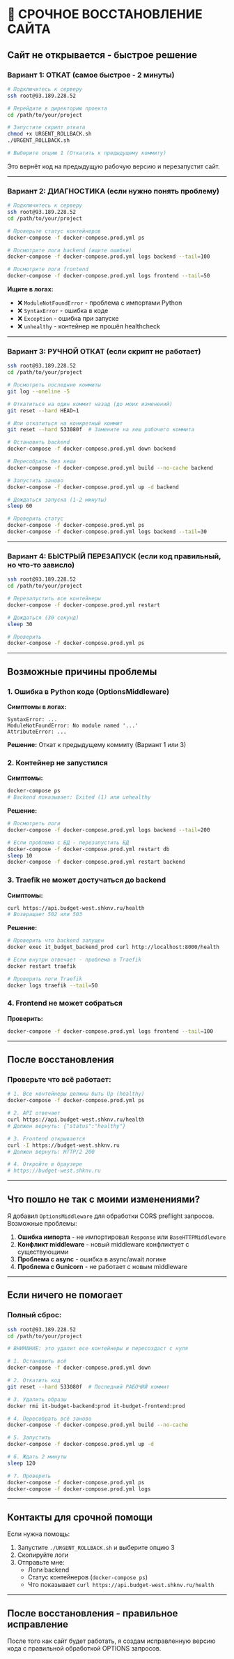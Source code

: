# 🚨 СРОЧНОЕ ВОССТАНОВЛЕНИЕ САЙТА

## Сайт не открывается - быстрое решение

### Вариант 1: ОТКАТ (самое быстрое - 2 минуты)

```bash
# Подключитесь к серверу
ssh root@93.189.228.52

# Перейдите в директорию проекта
cd /path/to/your/project

# Запустите скрипт отката
chmod +x URGENT_ROLLBACK.sh
./URGENT_ROLLBACK.sh

# Выберите опцию 1 (Откатить к предыдущему коммиту)
```

Это вернёт код на предыдущую рабочую версию и перезапустит сайт.

---

### Вариант 2: ДИАГНОСТИКА (если нужно понять проблему)

```bash
# Подключитесь к серверу
ssh root@93.189.228.52
cd /path/to/your/project

# Проверьте статус контейнеров
docker-compose -f docker-compose.prod.yml ps

# Посмотрите логи backend (ищите ошибки)
docker-compose -f docker-compose.prod.yml logs backend --tail=100

# Посмотрите логи frontend
docker-compose -f docker-compose.prod.yml logs frontend --tail=50
```

**Ищите в логах:**
- ❌ `ModuleNotFoundError` - проблема с импортами Python
- ❌ `SyntaxError` - ошибка в коде
- ❌ `Exception` - ошибка при запуске
- ❌ `unhealthy` - контейнер не прошёл healthcheck

---

### Вариант 3: РУЧНОЙ ОТКАТ (если скрипт не работает)

```bash
ssh root@93.189.228.52
cd /path/to/your/project

# Посмотреть последние коммиты
git log --oneline -5

# Откатиться на один коммит назад (до моих изменений)
git reset --hard HEAD~1

# Или откатиться на конкретный коммит
git reset --hard 533080f  # Замените на хеш рабочего коммита

# Остановить backend
docker-compose -f docker-compose.prod.yml down backend

# Пересобрать без кеша
docker-compose -f docker-compose.prod.yml build --no-cache backend

# Запустить заново
docker-compose -f docker-compose.prod.yml up -d backend

# Дождаться запуска (1-2 минуты)
sleep 60

# Проверить статус
docker-compose -f docker-compose.prod.yml ps
docker-compose -f docker-compose.prod.yml logs backend --tail=30
```

---

### Вариант 4: БЫСТРЫЙ ПЕРЕЗАПУСК (если код правильный, но что-то зависло)

```bash
ssh root@93.189.228.52
cd /path/to/your/project

# Перезапустить все контейнеры
docker-compose -f docker-compose.prod.yml restart

# Дождаться (30 секунд)
sleep 30

# Проверить
docker-compose -f docker-compose.prod.yml ps
```

---

## Возможные причины проблемы

### 1. Ошибка в Python коде (OptionsMiddleware)

**Симптомы в логах:**
```
SyntaxError: ...
ModuleNotFoundError: No module named '...'
AttributeError: ...
```

**Решение:** Откат к предыдущему коммиту (Вариант 1 или 3)

### 2. Контейнер не запустился

**Симптомы:**
```bash
docker-compose ps
# Backend показывает: Exited (1) или unhealthy
```

**Решение:**
```bash
# Посмотреть логи
docker-compose -f docker-compose.prod.yml logs backend --tail=200

# Если проблема с БД - перезапустить БД
docker-compose -f docker-compose.prod.yml restart db
sleep 10
docker-compose -f docker-compose.prod.yml restart backend
```

### 3. Traefik не может достучаться до backend

**Симптомы:**
```bash
curl https://api.budget-west.shknv.ru/health
# Возвращает 502 или 503
```

**Решение:**
```bash
# Проверить что backend запущен
docker exec it_budget_backend_prod curl http://localhost:8000/health

# Если внутри отвечает - проблема в Traefik
docker restart traefik

# Проверить логи Traefik
docker logs traefik --tail=50
```

### 4. Frontend не может собраться

**Проверить:**
```bash
docker-compose -f docker-compose.prod.yml logs frontend --tail=100
```

---

## После восстановления

### Проверьте что всё работает:

```bash
# 1. Все контейнеры должны быть Up (healthy)
docker-compose -f docker-compose.prod.yml ps

# 2. API отвечает
curl https://api.budget-west.shknv.ru/health
# Должен вернуть: {"status":"healthy"}

# 3. Frontend открывается
curl -I https://budget-west.shknv.ru
# Должен вернуть: HTTP/2 200

# 4. Откройте в браузере
# https://budget-west.shknv.ru
```

---

## Что пошло не так с моими изменениями?

Я добавил `OptionsMiddleware` для обработки CORS preflight запросов. Возможные проблемы:

1. **Ошибка импорта** - не импортировал `Response` или `BaseHTTPMiddleware`
2. **Конфликт middleware** - новый middleware конфликтует с существующими
3. **Проблема с async** - ошибка в async/await логике
4. **Проблема с Gunicorn** - не работает с новым middleware

---

## Если ничего не помогает

### Полный сброс:

```bash
ssh root@93.189.228.52
cd /path/to/your/project

# ВНИМАНИЕ: это удалит все контейнеры и пересоздаст с нуля

# 1. Остановить всё
docker-compose -f docker-compose.prod.yml down

# 2. Откатить код
git reset --hard 533080f  # Последний РАБОЧИЙ коммит

# 3. Удалить образы
docker rmi it-budget-backend:prod it-budget-frontend:prod

# 4. Пересобрать всё заново
docker-compose -f docker-compose.prod.yml build --no-cache

# 5. Запустить
docker-compose -f docker-compose.prod.yml up -d

# 6. Ждать 2 минуты
sleep 120

# 7. Проверить
docker-compose -f docker-compose.prod.yml ps
docker-compose -f docker-compose.prod.yml logs
```

---

## Контакты для срочной помощи

Если нужна помощь:
1. Запустите `./URGENT_ROLLBACK.sh` и выберите опцию 3
2. Скопируйте логи
3. Отправьте мне:
   - Логи backend
   - Статус контейнеров (`docker-compose ps`)
   - Что показывает `curl https://api.budget-west.shknv.ru/health`

---

## После восстановления - правильное исправление

После того как сайт будет работать, я создам исправленную версию кода с правильной обработкой OPTIONS запросов.
